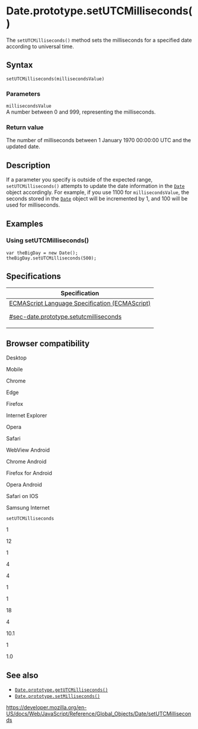# Date.prototype.setUTCMilliseconds()

The `setUTCMilliseconds()` method sets the milliseconds for a specified date according to universal time.

## Syntax

    setUTCMilliseconds(millisecondsValue)

### Parameters

`millisecondsValue`  
A number between 0 and 999, representing the milliseconds.

### Return value

The number of milliseconds between 1 January 1970 00:00:00 UTC and the updated date.

## Description

If a parameter you specify is outside of the expected range, `setUTCMilliseconds()` attempts to update the date information in the [`Date`](../date) object accordingly. For example, if you use 1100 for `millisecondsValue`, the seconds stored in the [`Date`](../date) object will be incremented by 1, and 100 will be used for milliseconds.

## Examples

### Using setUTCMilliseconds()

    var theBigDay = new Date();
    theBigDay.setUTCMilliseconds(500);

## Specifications

<table><thead><tr class="header"><th>Specification</th></tr></thead><tbody><tr class="odd"><td><a href="https://tc39.es/ecma262/#sec-date.prototype.setutcmilliseconds">ECMAScript Language Specification (ECMAScript) 
<br/>

<span class="small">#sec-date.prototype.setutcmilliseconds</span></a></td></tr></tbody></table>

## Browser compatibility

Desktop

Mobile

Chrome

Edge

Firefox

Internet Explorer

Opera

Safari

WebView Android

Chrome Android

Firefox for Android

Opera Android

Safari on IOS

Samsung Internet

`setUTCMilliseconds`

1

12

1

4

4

1

1

18

4

10.1

1

1.0

## See also

-   [`Date.prototype.getUTCMilliseconds()`](getutcmilliseconds)
-   [`Date.prototype.setMilliseconds()`](setmilliseconds)

<a href="https://developer.mozilla.org/en-US/docs/Web/JavaScript/Reference/Global_Objects/Date/setUTCMilliseconds" class="_attribution-link">https://developer.mozilla.org/en-US/docs/Web/JavaScript/Reference/Global_Objects/Date/setUTCMilliseconds</a>
